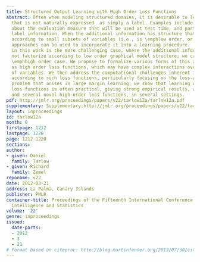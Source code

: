 ```yaml
---
title: Structured Output Learning with High Order Loss Functions
abstract: Often when modeling structured domains, it is desirable to leverage information
  that is not naturally expressed  as simply a label. Examples include   knowledge
  about the evaluation measure that will be used at test time, and partial  (weak)
  label information. When the additional information has structure that factorizes
  according to small subsets of variables (i.e., is \emphlow order, or \emphdecomposable),  several
  approaches can be used to incorporate it into a learning procedure.   Our focus
  in this work is the more challenging case, where the additional information does
  not factorize according to low order graphical model structure; we call this the
  \emphhigh order case. We propose to formalize various forms of this additional information
  as high order loss functions, which may have complex interactions over large subsets
  of variables. We then address the computational challenges inherent in learning
  according to such loss functions, particularly focusing on the loss-augmented inference
  problem that arises in large margin learning; we show that learning with high order
  loss functions is often practical, giving strong empirical results, with one popular
  and several novel high-order loss functions, in several settings.
pdf: http://jmlr.org/proceedings/papers/v22/tarlow12a/tarlow12a.pdf
supplementary: Supplementary:http://jmlr.org/proceedings/papers/v22/tarlow12a/tarlow12aSupple.pdf
layout: inproceedings
id: tarlow12a
month: 0
firstpage: 1212
lastpage: 1220
page: 1212-1220
sections: 
author:
- given: Daniel
  family: Tarlow
- given: Richard
  family: Zemel
reponame: v22
date: 2012-03-21
address: La Palma, Canary Islands
publisher: PMLR
container-title: Proceedings of the Fifteenth International Conference on Artificial
  Intelligence and Statistics
volume: '22'
genre: inproceedings
issued:
  date-parts:
  - 2012
  - 3
  - 21
# Format based on citeproc: http://blog.martinfenner.org/2013/07/30/citeproc-yaml-for-bibliographies/
---
```

